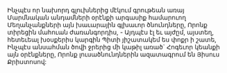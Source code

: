
Ինչպէս որ նախորդ գլուխներից մէկում գրութեան
առայ
Մարմնական անդամների օրէնքի արգասիք
համարուող
Մեղանչանքների այն խաւարային գլխաւոր
ծնունդները,
Որոնք տիրեցին մահուան ժառանգորդիս, -
Այդպէս էլ եւ այժըմ, այստեղ, հետեւեալ խօսքերիս
կարգին
Պիտի յիշատակեմ ես փոքր ի շատե,
Ինչպէս անսահման ծովի ջրերից մի կաթիլ առած`
Հոգեւոր կեանքի այն օրէնքները,
Որոնք լուսածնունդներին ազատագրում են
Յիսուս Քրիստոսով:
